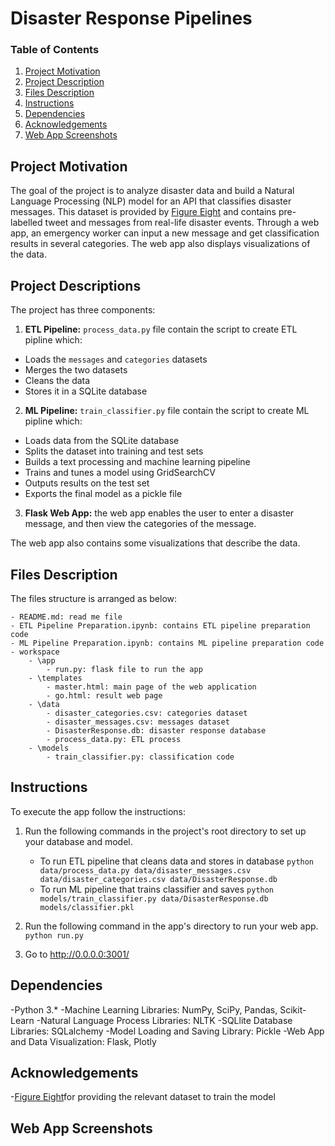 # Disaster Response Pipelines


### Table of Contents

1. [Project Motivation](#motivation)
2. [Project Description](#descriptions)
3. [Files Description](#files)
4. [Instructions](#instructions)
5. [Dependencies](#Dependencies)
6. [Acknowledgements](#Acknowledgements)
7. [Web App Screenshots](#Screenshots)


## Project Motivation<a name="motivation"></a>

The goal of the project is to analyze disaster data and build a Natural Language Processing (NLP) model for an API that classifies disaster messages. 
This dataset is provided by [Figure Eight](https://www.figure-eight.com/) and contains pre-labelled tweet and messages from real-life disaster events. 
Through a web app, an emergency worker can input a new message and get classification results in several categories. The web app also displays visualizations of the data.
 

## Project Descriptions<a name = "descriptions"></a>
The project has three components:

1. **ETL Pipeline:** `process_data.py` file contain the script to create ETL pipline which:

- Loads the `messages` and `categories` datasets
- Merges the two datasets
- Cleans the data
- Stores it in a SQLite database

2. **ML Pipeline:** `train_classifier.py` file contain the script to create ML pipline which:

- Loads data from the SQLite database
- Splits the dataset into training and test sets
- Builds a text processing and machine learning pipeline
- Trains and tunes a model using GridSearchCV
- Outputs results on the test set
- Exports the final model as a pickle file

3. **Flask Web App:** the web app enables the user to enter a disaster message, and then view the categories of the message.

The web app also contains some visualizations that describe the data. 
 
  
## Files Description <a name="files"></a>

The files structure is arranged as below:

	- README.md: read me file
	- ETL Pipeline Preparation.ipynb: contains ETL pipeline preparation code
	- ML Pipeline Preparation.ipynb: contains ML pipeline preparation code
	- workspace
		- \app
			- run.py: flask file to run the app
		- \templates
			- master.html: main page of the web application 
			- go.html: result web page
		- \data
			- disaster_categories.csv: categories dataset
			- disaster_messages.csv: messages dataset
			- DisasterResponse.db: disaster response database
			- process_data.py: ETL process
		- \models
			- train_classifier.py: classification code


## Instructions <a name="instructions"></a>

To execute the app follow the instructions:
1. Run the following commands in the project's root directory to set up your database and model.

    - To run ETL pipeline that cleans data and stores in database
        `python data/process_data.py data/disaster_messages.csv data/disaster_categories.csv data/DisasterResponse.db`
    - To run ML pipeline that trains classifier and saves
        `python models/train_classifier.py data/DisasterResponse.db models/classifier.pkl`

2. Run the following command in the app's directory to run your web app.
    `python run.py`

3. Go to http://0.0.0.0:3001/


## Dependencies <a name="Dependencies"></a>

-Python 3.*
-Machine Learning Libraries: NumPy, SciPy, Pandas, Scikit-Learn
-Natural Language Process Libraries: NLTK
-SQLlite Database Libraries: SQLalchemy
-Model Loading and Saving Library: Pickle
-Web App and Data Visualization: Flask, Plotly


## Acknowledgements <a name="Acknowledgements"></a>

-[Figure Eight](https://www.figure-eight.com/)for providing the relevant dataset to train the model


## Web App Screenshots <a name="Screenshots"></a>

